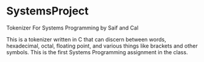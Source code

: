 # SystemsProject

Tokenizer For Systems Programming
by Saif and Cal

This is a tokenizer written in C that can discern between words, hexadecimal, octal, floating point, and various things like brackets and other symbols. This is the first Systems Programming assignment in the class.
